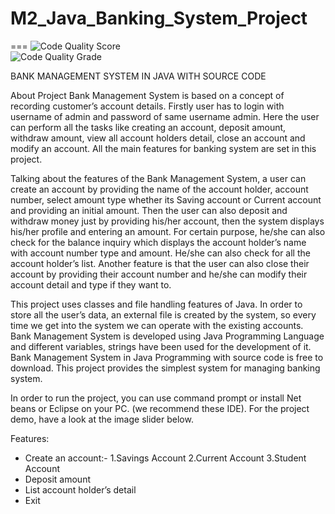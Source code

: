 # M2_Java_Banking_System_Project
===
![Code Quality Score](https://api.codiga.io/project/31925/score/svg)   
![Code Quality Grade](https://api.codiga.io/project/31925/status/svg)   

BANK MANAGEMENT SYSTEM IN JAVA WITH SOURCE CODE

About Project Bank Management System is based on a concept of recording customer’s account details. Firstly user has to login with username of admin and password of same username admin. Here the user can perform all the tasks like creating an account, deposit amount, withdraw amount, view all account holders detail, close an account and modify an account. All the main features for banking system are set in this project.

Talking about the features of the Bank Management System, a user can create an account by providing the name of the account holder, account number, select amount type whether its Saving account or Current account and providing an initial amount. Then the user can also deposit and withdraw money just by providing his/her account, then the system displays his/her profile and entering an amount. For certain purpose, he/she can also check for the balance inquiry which displays the account holder’s name with account number type and amount. He/she can also check for all the account holder’s list. Another feature is that the user can also close their account by providing their account number and he/she can modify their account detail and type if they want to.

This project uses classes and file handling features of Java. In order to store all the user’s data, an external file is created by the system, so every time we get into the system we can operate with the existing accounts. Bank Management System is developed using Java Programming Language and different variables, strings have been used for the development of it. Bank Management System in Java Programming with source code is free to download.  This project provides the simplest system for managing banking system.

In order to run the project, you can use command prompt or install Net beans or Eclipse on your PC. (we recommend these IDE). For the project demo, have a look at the image slider below.

Features:

* Create an account:- 
    1.Savings Account 
    2.Current Account
    3.Student Account
* Deposit amount
* List account holder’s detail
* Exit
